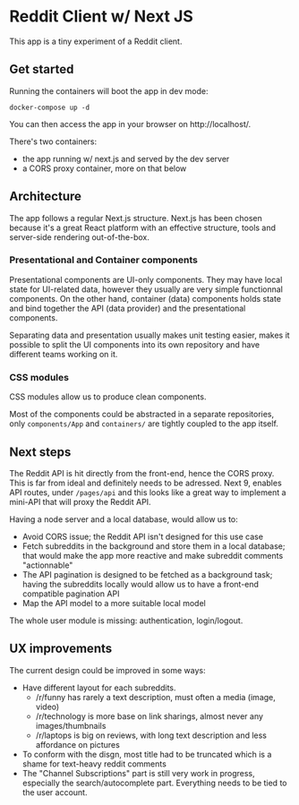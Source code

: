 # Reddit Client w/ Next JS

This app is a tiny experiment of a Reddit client.

## Get started

Running the containers will boot the app in dev mode:

```
docker-compose up -d
```

You can then access the app in your browser on http://localhost/.

There's two containers:

* the app running w/ next.js and served by the dev server
* a CORS proxy container, more on that below

## Architecture

The app follows a regular Next.js structure. Next.js has been chosen because it's a great React platform with an effective structure, tools and server-side rendering out-of-the-box.

### Presentational and Container components

Presentational components are UI-only components. They may have local state for UI-related data, however they usually are very simple functionnal components. On the other hand, container (data) components holds state and bind together the API (data provider) and the presentational components.

Separating data and presentation usually makes unit testing easier, makes it possible to split the UI components into its own repository and have different teams working on it.

### CSS modules

CSS modules allow us to produce clean components.

Most of the components could be abstracted in a separate repositories, only `components/App` and `containers/` are tightly coupled to the app itself.

## Next steps

The Reddit API is hit directly from the front-end, hence the CORS proxy. This is far from ideal and definitely needs to be adressed. Next 9, enables API routes, under `/pages/api` and this looks like a great way to implement a mini-API that will proxy the Reddit API.

Having a node server and a local database, would allow us to:

* Avoid CORS issue; the Reddit API isn't designed for this use case
* Fetch subreddits in the background and store them in a local database; that would make the app more reactive and make subreddit comments "actionnable"
* The API pagination is designed to be fetched as a background task; having the subreddits locally would allow us to have a front-end compatible pagination API
* Map the API model to a more suitable local model

The whole user module is missing: authentication, login/logout.

## UX improvements

The current design could be improved in some ways:

* Have different layout for each subreddits.
  * /r/funny has rarely a text description, must often a media (image, video)
  * /r/technology is more base on link sharings, almost never any images/thumbnails
  * /r/laptops is big on reviews, with long text description and less affordance on pictures
* To conform with the disgn, most title had to be truncated which is a shame for text-heavy reddit comments
* The "Channel Subscriptions" part is still very work in progress, especially the search/autocomplete part. Everything needs to be tied to the user account.
